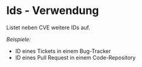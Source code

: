 # Ids - Verwendung

Listet neben CVE weitere IDs auf.

*Beispiele:*

* ID eines Tickets in einem Bug-Tracker
* ID eines Pull Request in einem Code-Repository

